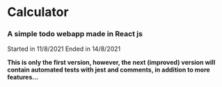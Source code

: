 # Calculator
### A simple todo webapp made in React js

Started in 11/8/2021
Ended in 14/8/2021

**This is only the first version, however, the next (improved) version will contain automated tests with jest and comments, in addition to more features...**
